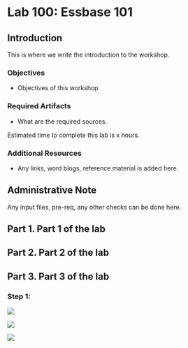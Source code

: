 # Lab 100: Essbase 101

## Introduction
This is where we write the introduction to the workshop.

### Objectives
* Objectives of this workshop

### Required Artifacts
* What are the required sources.

Estimated time to complete this lab is x hours.

### Additional Resources
* Any links, word blogs, reference material is added here.

## Administrative Note
Any input files, pre-req, any other checks can be done here. 

## Part 1. Part 1 of the lab 

## Part 2. Part 2 of the lab 

## Part 3. Part 3 of the lab 

### Step 1: 

![](./images/1.png "")

![](./images/2.png "")

![](./images/41.png "")

